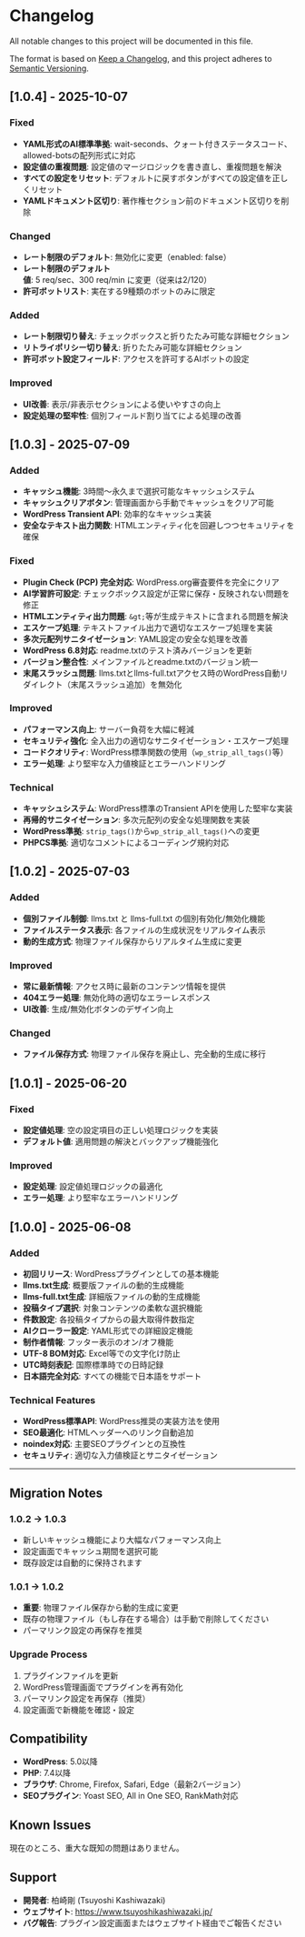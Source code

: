 # Changelog

All notable changes to this project will be documented in this file.

The format is based on [Keep a Changelog](https://keepachangelog.com/en/1.0.0/),
and this project adheres to [Semantic Versioning](https://semver.org/spec/v2.0.0.html).

## [1.0.4] - 2025-10-07

### Fixed
- **YAML形式のAI標準準拠**: wait-seconds、クォート付きステータスコード、allowed-botsの配列形式に対応
- **設定値の重複問題**: 設定値のマージロジックを書き直し、重複問題を解決
- **すべての設定をリセット**: デフォルトに戻すボタンがすべての設定値を正しくリセット
- **YAMLドキュメント区切り**: 著作権セクション前のドキュメント区切りを削除

### Changed
- **レート制限のデフォルト**: 無効化に変更（enabled: false）
- **レート制限のデフォルト値**: 5 req/sec、300 req/min に変更（従来は2/120）
- **許可ボットリスト**: 実在する9種類のボットのみに限定

### Added
- **レート制限切り替え**: チェックボックスと折りたたみ可能な詳細セクション
- **リトライポリシー切り替え**: 折りたたみ可能な詳細セクション
- **許可ボット設定フィールド**: アクセスを許可するAIボットの設定

### Improved
- **UI改善**: 表示/非表示セクションによる使いやすさの向上
- **設定処理の堅牢性**: 個別フィールド割り当てによる処理の改善

## [1.0.3] - 2025-07-09

### Added
- **キャッシュ機能**: 3時間～永久まで選択可能なキャッシュシステム
- **キャッシュクリアボタン**: 管理画面から手動でキャッシュをクリア可能
- **WordPress Transient API**: 効率的なキャッシュ実装
- **安全なテキスト出力関数**: HTMLエンティティ化を回避しつつセキュリティを確保

### Fixed
- **Plugin Check (PCP) 完全対応**: WordPress.org審査要件を完全にクリア
- **AI学習許可設定**: チェックボックス設定が正常に保存・反映されない問題を修正
- **HTMLエンティティ出力問題**: `&gt;`等が生成テキストに含まれる問題を解決
- **エスケープ処理**: テキストファイル出力で適切なエスケープ処理を実装
- **多次元配列サニタイゼーション**: YAML設定の安全な処理を改善
- **WordPress 6.8対応**: readme.txtのテスト済みバージョンを更新
- **バージョン整合性**: メインファイルとreadme.txtのバージョン統一
- **末尾スラッシュ問題**: llms.txtとllms-full.txtアクセス時のWordPress自動リダイレクト（末尾スラッシュ追加）を無効化

### Improved
- **パフォーマンス向上**: サーバー負荷を大幅に軽減
- **セキュリティ強化**: 全入出力の適切なサニタイゼーション・エスケープ処理
- **コードクオリティ**: WordPress標準関数の使用（`wp_strip_all_tags()`等）
- **エラー処理**: より堅牢な入力値検証とエラーハンドリング

### Technical
- **キャッシュシステム**: WordPress標準のTransient APIを使用した堅牢な実装
- **再帰的サニタイゼーション**: 多次元配列の安全な処理関数を実装
- **WordPress準拠**: `strip_tags()`から`wp_strip_all_tags()`への変更
- **PHPCS準拠**: 適切なコメントによるコーディング規約対応

## [1.0.2] - 2025-07-03

### Added
- **個別ファイル制御**: llms.txt と llms-full.txt の個別有効化/無効化機能
- **ファイルステータス表示**: 各ファイルの生成状況をリアルタイム表示
- **動的生成方式**: 物理ファイル保存からリアルタイム生成に変更

### Improved
- **常に最新情報**: アクセス時に最新のコンテンツ情報を提供
- **404エラー処理**: 無効化時の適切なエラーレスポンス
- **UI改善**: 生成/無効化ボタンのデザイン向上

### Changed
- **ファイル保存方式**: 物理ファイル保存を廃止し、完全動的生成に移行

## [1.0.1] - 2025-06-20

### Fixed
- **設定値処理**: 空の設定項目の正しい処理ロジックを実装
- **デフォルト値**: 適用問題の解決とバックアップ機能強化

### Improved
- **設定処理**: 設定値処理ロジックの最適化
- **エラー処理**: より堅牢なエラーハンドリング

## [1.0.0] - 2025-06-08

### Added
- **初回リリース**: WordPressプラグインとしての基本機能
- **llms.txt生成**: 概要版ファイルの動的生成機能
- **llms-full.txt生成**: 詳細版ファイルの動的生成機能
- **投稿タイプ選択**: 対象コンテンツの柔軟な選択機能
- **件数設定**: 各投稿タイプからの最大取得件数指定
- **AIクローラー設定**: YAML形式での詳細設定機能
- **制作者情報**: フッター表示のオン/オフ機能
- **UTF-8 BOM対応**: Excel等での文字化け防止
- **UTC時刻表記**: 国際標準時での日時記録
- **日本語完全対応**: すべての機能で日本語をサポート

### Technical Features
- **WordPress標準API**: WordPress推奨の実装方法を使用
- **SEO最適化**: HTMLヘッダーへのリンク自動追加
- **noindex対応**: 主要SEOプラグインとの互換性
- **セキュリティ**: 適切な入力値検証とサニタイゼーション

---

## Migration Notes

### 1.0.2 → 1.0.3
- 新しいキャッシュ機能により大幅なパフォーマンス向上
- 設定画面でキャッシュ期間を選択可能
- 既存設定は自動的に保持されます

### 1.0.1 → 1.0.2
- **重要**: 物理ファイル保存から動的生成に変更
- 既存の物理ファイル（もし存在する場合）は手動で削除してください
- パーマリンク設定の再保存を推奨

### Upgrade Process
1. プラグインファイルを更新
2. WordPress管理画面でプラグインを再有効化
3. パーマリンク設定を再保存（推奨）
4. 設定画面で新機能を確認・設定

## Compatibility

- **WordPress**: 5.0以降
- **PHP**: 7.4以降
- **ブラウザ**: Chrome, Firefox, Safari, Edge（最新2バージョン）
- **SEOプラグイン**: Yoast SEO, All in One SEO, RankMath対応

## Known Issues

現在のところ、重大な既知の問題はありません。

## Support

- **開発者**: 柏崎剛 (Tsuyoshi Kashiwazaki)
- **ウェブサイト**: https://www.tsuyoshikashiwazaki.jp/
- **バグ報告**: プラグイン設定画面またはウェブサイト経由でご報告ください
